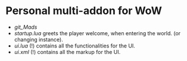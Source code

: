 # Personal multi-addon for WoW

* _git_Mads_
* _startup.lua_ greets the player welcome, when entering the world. (or changing instance).
* _ui.lua_ (!) contains all the functionalities for the UI.
* _ui.xml_ (!) contains all the markup for the UI.